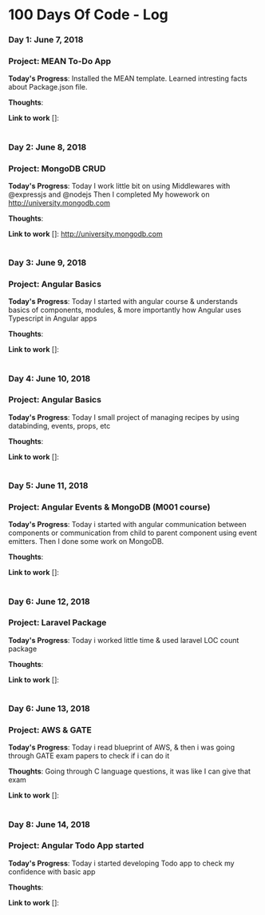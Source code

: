 # 100 Days Of Code - Log

### Day 1: June 7, 2018 

### Project: MEAN To-Do App
 
**Today's Progress**: Installed the MEAN template. Learned intresting facts about Package.json file. 
 
**Thoughts**: 

**Link to work** []: 

#

### Day 2: June 8, 2018 

### Project: MongoDB CRUD
 
**Today's Progress**:  Today I work little bit on using Middlewares with @expressjs and @nodejs Then I completed My howework on http://university.mongodb.com 
 
**Thoughts**: 

**Link to work** []: http://university.mongodb.com

#


### Day 3: June 9, 2018 

### Project: Angular Basics
 
**Today's Progress**:  Today I started with angular course & understands basics of components, modules, & more importantly how Angular uses Typescript in Angular apps 
 
**Thoughts**: 

**Link to work** []: 

#


### Day 4: June 10, 2018 

### Project: Angular Basics
 
**Today's Progress**:  Today I small project of managing recipes by using databinding, events, props, etc 
 
**Thoughts**: 

**Link to work** []:

#

### Day 5: June 11, 2018 

### Project: Angular Events & MongoDB (M001 course)
 
**Today's Progress**: Today i started with angular communication between components or communication from child to parent component using event emitters. Then I done some work on MongoDB.
 
**Thoughts**: 

**Link to work** []:

#

### Day 6: June 12, 2018 

### Project: Laravel Package
 
**Today's Progress**: Today i worked little time & used laravel LOC count package
 
**Thoughts**: 

**Link to work** []:

#

### Day 6: June 13, 2018 

### Project: AWS & GATE
 
**Today's Progress**: Today i read blueprint of AWS, & then i was going through GATE exam papers to check if i can do it
 
**Thoughts**: Going through C language questions, it was like I can give that exam

**Link to work** []:

#

### Day 8: June 14, 2018 

### Project: Angular Todo App started
 
**Today's Progress**: Today i started developing Todo app to check my confidence with basic app
 
**Thoughts**: 

**Link to work** []:

#